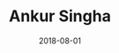 ---
layout: member
category: alumni
title: Ankur Singha
date: 2018-08-01
image: ankurs.jpeg
hereas: 'Here as: PhD-Student'
role: Generative learning for LFT
current: 

permalink: 'team/ankurs'
social:
    linkedin: https://www.linkedin.com/in/sumit-kumar-368b52170
    twitter:
    orcid: 
    google-scholar: 
    email: ankurs@iitk.ac.in

---